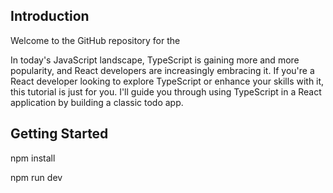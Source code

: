<div id="top"></div>


## Introduction

Welcome to the GitHub repository for the

In today's JavaScript landscape, TypeScript is gaining more and more popularity,
and React developers are increasingly embracing it. If you're a React developer
looking to explore TypeScript or enhance your skills with it, this tutorial is
just for you. I'll guide you through using TypeScript in a React application by
building a classic todo app.

## Getting Started


npm install

npm run dev


